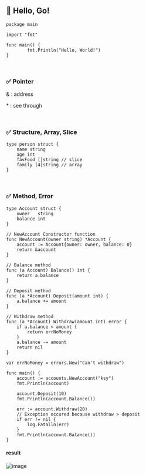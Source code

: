 ## 📣 Hello, Go!



```
package main

import "fmt"

func main() {
        fmt.Println("Hello, World!")
}
```
<br>

### ✅ Pointer
& : address

<a>*</a> : see through

<br>

### ✅ Structure, Array, Slice
```
type person struct {
	name string
	age int
	favFood []string // slice
	family [4]string // array
}
```
<br>

### ✅ Method, Error

```
type Account struct {
	owner   string
	balance int
}

// NewAccount Constructor function
func NewAccount(owner string) *Account {
	account := Account{owner: owner, balance: 0}
	return &account
}

// Balance method
func (a Account) Balance() int {
	return a.balance
}

// Deposit method
func (a *Account) Deposit(amount int) {
	a.balance += amount
}

// Withdraw method
func (a *Account) Withdraw(amount int) error {
	if a.balance < amount {
		return errNoMoney
	}
	a.balance -= amount
	return nil
}

var errNoMoney = errors.New("Can't withdraw")
```
```
func main() {
	account := accounts.NewAccount("ksy")
	fmt.Println(account)

	account.Deposit(10)
	fmt.Println(account.Balance())

	err := account.Withdraw(20)
	// Exception occured because withdraw > deposit
	if err != nil {
		log.Fatalln(err) 
	}
	fmt.Println(account.Balance())
}
```
#### result
![image](https://user-images.githubusercontent.com/81916648/134031118-2fe8157b-06e2-4c1d-a321-2fd161fe9ffd.png)


